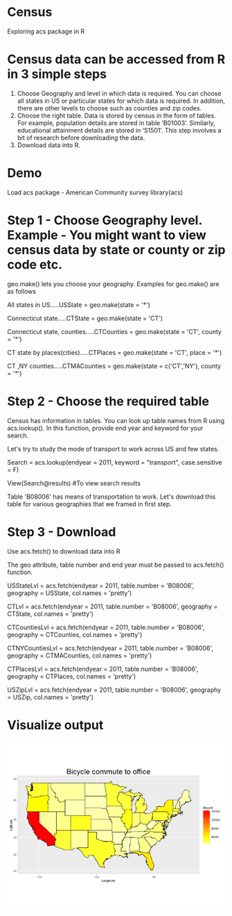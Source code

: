 # Census
Exploring acs package in R

# Census data can be accessed from R in 3 simple steps
1.	Choose Geography and level in which data is required. You can choose all states in US or particular states for which data is required. In addition, there are other levels to choose such as counties and zip codes.
2.	Choose the right table. Data is stored by census in the form of tables. For example, population details are stored in table ‘B01003’. Similarly, educational attainment details are stored in ‘S1501’. This step involves a bit of research before downloading the data.
3.	Download data into R.

# Demo
Load acs package - American Community survey
library(acs)

# Step 1 - Choose Geography level. Example - You might want to view census data by state or county or zip code etc. 
geo.make() lets you choose your geography.
Examples for geo.make() are as follows

All states in US.....USState = geo.make(state = '*') 

Connecticut state.....CTState = geo.make(state = 'CT')

Connecticut state, counties.....CTCounties = geo.make(state = 'CT', county = '*')

CT state by places(cities).....CTPlaces = geo.make(state = 'CT', place = '*')

CT ,NY counties.....CTMACounties = geo.make(state = c('CT','NY'), county = '*')

# Step 2 - Choose the required table
Census has information in tables. You can look up table names from R using acs.lookup(). In this function, provide end year and keyword for your search.

Let's try to study the mode of transport to work across US and few states.

Search = acs.lookup(endyear = 2011, keyword = "transport", case.sensitive = F)

View(Search@results) #To view search results

Table 'B08006' has means of transportation to work. Let's download this table for various geographies that we framed in first step.

# Step 3 - Download
Use acs.fetch() to download data into R

The geo attribute, table number and end year must be passed to acs.fetch() function. 

USStateLvl = acs.fetch(endyear = 2011, table.number = 'B08006', geography = USState, col.names = 'pretty')

CTLvl = acs.fetch(endyear = 2011, table.number = 'B08006', geography = CTState, col.names = 'pretty')

CTCountiesLvl = acs.fetch(endyear = 2011, table.number = 'B08006', geography = CTCounties, col.names = 'pretty')

CTNYCountiesLvl = acs.fetch(endyear = 2011, table.number = 'B08006', geography = CTMACounties, col.names = 'pretty')

CTPlacesLvl = acs.fetch(endyear = 2011, table.number = 'B08006', geography = CTPlaces, col.names = 'pretty')

USZipLvl = acs.fetch(endyear = 2011, table.number = 'B08006', geography = USZip, col.names = 'pretty')

# Visualize output
![alt tag](https://github.com/rcprasanth/Census/blob/master/Rplot.png)
